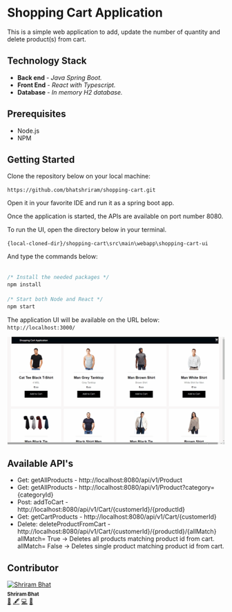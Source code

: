 # Shopping Cart Application
This is a simple web application to add, update the number of quantity and delete product(s) from cart.

## Technology Stack
* **Back end**  -   *Java Spring Boot.*
* **Front End** -   *React with Typescript.*
* **Database**  -   *In memory H2 database.*

## Prerequisites

* Node.js
* NPM

## Getting Started

Clone the repository below on your local machine:

`https://github.com/bhatshriram/shopping-cart.git`

Open it in your favorite IDE and run it as a spring boot app.

Once the application is started, the APIs are available on port number 8080.

To run the UI, open the directory below in your terminal.

`{local-cloned-dir}/shopping-cart\src\main\webapp\shopping-cart-ui`

And type the commands below:

```javascript

/* Install the needed packages */
npm install

/* Start both Node and React */
npm start

```

The application UI will be available on the URL below:
`http://localhost:3000/`

 
![shopping-cart-application](https://raw.githubusercontent.com/bhatshriram/shopping-cart/master/shopping-cart.gif)

## Available API's

* Get: getAllProducts           - http://localhost:8080/api/v1/Product
* Get: getAllProducts           - http://localhost:8080/api/v1/Product?category={categoryId}
* Post: addToCart               - http://localhost:8080/api/v1/Cart/{customerId}/{productId}
* Get: getCartProducts          - http://localhost:8080/api/v1/Cart/{customerId}
* Delete: deleteProductFromCart - http://localhost:8080/api/v1/Cart/{customerId}/{productId}/{allMatch}
                                  allMatch= True -> Deletes all products matching product id from cart.
                                  allMatch= False -> Deletes single product matching product id from cart.
                                  
## Contributor

<div>
<a href="https://github.com/bhatshriram"><img 
src="https://avatars1.githubusercontent.com/u/47271680?v=4" 
width="100px;" alt="Shriram Bhat"/><br /><sub><b>Shriram Bhat</b></sub></a><br />
<a href="#" title="Ideas, Planning">🤔</a> 
<a href="#" title="Content">🖋</a>
<a href="#" title="Code">💻</a>
<a href="#" title="Bug reports">🐛</a>
</div>